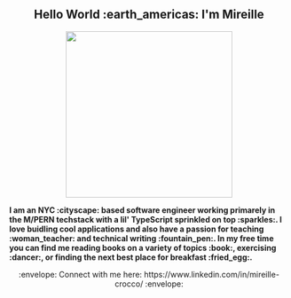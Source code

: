 <div id="header" align="center">
<h2> Hello World :earth_americas: I'm Mireille </h2>
</div>
  
<div id="header" align="center"> 
<img src="https://media.giphy.com/media/dbtDDSvWErdf2/giphy.gif" width="300" />
</div>


  <p><b> I am an NYC :cityscape: based software engineer working primarely in the M/PERN techstack with a lil' TypeScript sprinkled on top :sparkles:. I love buidling cool applications and also have a passion for teaching :woman_teacher: and technical writing :fountain_pen:. In my free time you can find me reading books on a variety of topics :book:, exercising :dancer:, or finding the next best place for breakfast :fried_egg:. </b></p>





<div align="center">
:envelope: Connect with me here: https://www.linkedin.com/in/mireille-crocco/ :envelope:
</div>
<!---
Mireille13/Mireille13 is a ✨ special ✨ repository because its `README.md` (this file) appears on your GitHub profile.
You can click the Preview link to take a look at your changes.
--->
